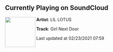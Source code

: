 ## Currently Playing on SoundCloud

[<img align="left" width="100" src="https://i1.sndcdn.com/artworks-WEusmpbwEmMg-0-t50x50.png">](https://soundcloud.com/lilxlotus/girl-next-door-feat-lil-aaron)

**Artist**: LIL LOTUS 

**Track**: Girl Next Door

Last updated at 02/23/2021 07:59
